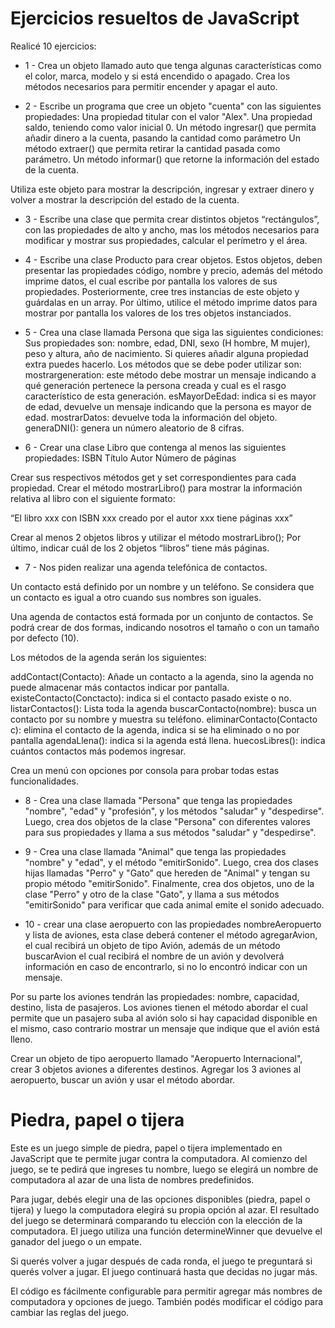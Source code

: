 # Ejercicios resueltos de JavaScript

Realicé 10 ejercicios:

- 1 - Crea un objeto llamado auto que tenga algunas características como el color, marca, modelo y si está encendido o apagado. Crea los métodos necesarios para permitir encender y apagar el auto.

- 2 - Escribe un programa que cree un objeto "cuenta" con las siguientes propiedades:
  Una propiedad titular con el valor "Alex".
  Una propiedad saldo, teniendo como valor inicial 0.
  Un método ingresar() que permita añadir dinero a la cuenta, pasando la cantidad como parámetro
  Un método extraer() que permita retirar la cantidad pasada como parámetro.
  Un método informar() que retorne la información del estado de la cuenta.

Utiliza este objeto para mostrar la descripción, ingresar y extraer dinero y volver a mostrar la descripción del estado de la cuenta.

- 3 - Escribe una clase que permita crear distintos objetos “rectángulos”, con las propiedades de alto y ancho, mas los métodos necesarios para modificar y mostrar sus propiedades, calcular el perímetro y el área.

- 4 - Escribe una clase Producto para crear objetos. Estos objetos, deben presentar las propiedades código, nombre y precio, además del método imprime datos, el cual escribe por pantalla los valores de sus propiedades.
  Posteriormente, cree tres instancias de este objeto y guárdalas en un array.
  Por último, utilice el método imprime datos para mostrar por pantalla los valores de los tres objetos instanciados.

- 5 - Crea una clase llamada Persona que siga las siguientes condiciones:
  Sus propiedades son: nombre, edad, DNI, sexo (H hombre, M mujer), peso y altura, año de nacimiento. Si quieres añadir alguna propiedad extra puedes hacerlo.
  Los métodos que se debe poder utilizar son:
  mostrargeneration: este método debe mostrar un mensaje indicando a qué generación pertenece la persona creada y cual es el rasgo característico de esta generación.
  esMayorDeEdad: indica si es mayor de edad, devuelve un mensaje indicando que la persona es mayor de edad.
  mostrarDatos: devuelve toda la información del objeto.
  generaDNI(): genera un número aleatorio de 8 cifras.

- 6 - Crear una clase Libro que contenga al menos las siguientes propiedades:
  ISBN
  Título
  Autor
  Número de páginas

Crear sus respectivos métodos get y set correspondientes para cada propiedad. Crear el método mostrarLibro() para mostrar la información relativa al libro con el siguiente formato:

“El libro xxx con ISBN xxx creado por el autor xxx tiene páginas xxx”

Crear al menos 2 objetos libros y utilizar el método mostrarLibro();
Por último, indicar cuál de los 2 objetos “libros” tiene más páginas.

- 7 - Nos piden realizar una agenda telefónica de contactos.

Un contacto está definido por un nombre y un teléfono. Se considera que un contacto es igual a otro cuando sus nombres son iguales.

Una agenda de contactos está formada por un conjunto de contactos. Se podrá crear de dos formas, indicando nosotros el tamaño o con un tamaño por defecto (10).

Los métodos de la agenda serán los siguientes:

addContact(Contacto): Añade un contacto a la agenda, sino la agenda no puede almacenar más contactos indicar por pantalla.
existeContacto(Conctacto): indica si el contacto pasado existe o no.
listarContactos(): Lista toda la agenda
buscarContacto(nombre): busca un contacto por su nombre y muestra su teléfono.
eliminarContacto(Contacto c): elimina el contacto de la agenda, indica si se ha eliminado o no por pantalla
agendaLlena(): indica si la agenda está llena.
huecosLibres(): indica cuántos contactos más podemos ingresar.

Crea un menú con opciones por consola para probar todas estas funcionalidades.

- 8 - Crea una clase llamada "Persona" que tenga las propiedades "nombre", "edad" y "profesión", y los métodos "saludar" y "despedirse". Luego, crea dos objetos de la clase "Persona" con diferentes valores para sus propiedades y llama a sus métodos "saludar" y "despedirse".

- 9 - Crea una clase llamada "Animal" que tenga las propiedades "nombre" y "edad", y el método "emitirSonido". Luego, crea dos clases hijas llamadas "Perro" y "Gato" que hereden de "Animal" y tengan su propio método "emitirSonido". Finalmente, crea dos objetos, uno de la clase "Perro" y otro de la clase "Gato", y llama a sus métodos "emitirSonido" para verificar que cada animal emite el sonido adecuado.

- 10 - crear una clase aeropuerto con las propiedades nombreAeropuerto y lista de aviones, esta clase deberá contener el método agregarAvion, el cual recibirá un objeto de tipo Avión, además de un método buscarAvion el cual recibirá el nombre de un avión y devolverá información en caso de encontrarlo, si no lo encontró indicar con un mensaje.

Por su parte los aviones tendrán las propiedades: nombre, capacidad, destino, lista de pasajeros. Los aviones tienen el método abordar el cual permite que un pasajero suba al avión solo si hay capacidad disponible en el mismo, caso contrario mostrar un mensaje que indique que el avión está lleno.

Crear un objeto de tipo aeropuerto llamado "Aeropuerto Internacional", crear 3 objetos aviones a diferentes destinos. Agregar los 3 aviones al aeropuerto, buscar un avión y usar el método abordar.

# Piedra, papel o tijera

Este es un juego simple de piedra, papel o tijera implementado en JavaScript que te permite jugar contra la computadora. Al comienzo del juego, se te pedirá que ingreses tu nombre, luego se elegirá un nombre de computadora al azar de una lista de nombres predefinidos.

Para jugar, debés elegir una de las opciones disponibles (piedra, papel o tijera) y luego la computadora elegirá su propia opción al azar. El resultado del juego se determinará comparando tu elección con la elección de la computadora. El juego utiliza una función determineWinner que devuelve el ganador del juego o un empate.

Si querés volver a jugar después de cada ronda, el juego te preguntará si querés volver a jugar. El juego continuará hasta que decidas no jugar más.

El código es fácilmente configurable para permitir agregar más nombres de computadora y opciones de juego. También podés modificar el código para cambiar las reglas del juego.

